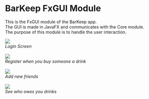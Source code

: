 # BarKeep FxGUI Module

This is the FxGUI module of the BarKeep app.\
The GUI is made in JavaFX and communicates with the Core module.\
The purpose of this module is to handle the user interaction.

![](https://i.ibb.co/cySGW8c/Skjermbilde-2020-11-18-kl-19-48-03.png)<br/>
*Login Screen*<br/><br/>
![](https://i.ibb.co/163CGyR/Skjermbilde-2020-11-18-kl-19-51-25.png)<br/>
*Register when you buy someone a drink*<br/><br/>
![](https://i.ibb.co/9WcH7Vg/Skjermbilde-2020-11-18-kl-19-51-48.png)<br/>
*Add new friends*<br/><br/>
![](https://i.ibb.co/1rrbbmX/Skjermbilde-2020-11-18-kl-19-53-02.png)<br/>
*See who owes you drinks*
